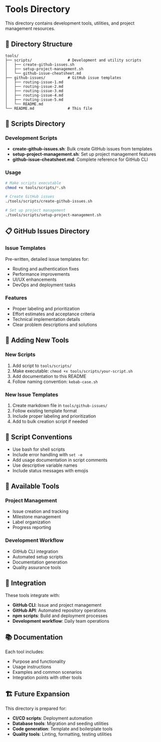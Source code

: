 # Tools Directory

This directory contains development tools, utilities, and project management resources.

## 📁 Directory Structure

```
tools/
├── scripts/                # Development and utility scripts
│   ├── create-github-issues.sh
│   ├── setup-project-management.sh
│   └── github-issue-cheatsheet.md
├── github-issues/          # GitHub issue templates
│   ├── routing-issue-1.md
│   ├── routing-issue-2.md
│   ├── routing-issue-3.md
│   ├── routing-issue-4.md
│   ├── routing-issue-5.md
│   └── README.md
└── README.md               # This file
```

## 🔧 Scripts Directory

### Development Scripts

- **create-github-issues.sh**: Bulk create GitHub issues from templates
- **setup-project-management.sh**: Set up project management features
- **github-issue-cheatsheet.md**: Complete reference for GitHub CLI

### Usage

```bash
# Make scripts executable
chmod +x tools/scripts/*.sh

# Create GitHub issues
./tools/scripts/create-github-issues.sh

# Set up project management
./tools/scripts/setup-project-management.sh
```

## 📋 GitHub Issues Directory

### Issue Templates

Pre-written, detailed issue templates for:

- Routing and authentication fixes
- Performance improvements
- UI/UX enhancements
- DevOps and deployment tasks

### Features

- Proper labeling and prioritization
- Effort estimates and acceptance criteria
- Technical implementation details
- Clear problem descriptions and solutions

## 🚀 Adding New Tools

### New Scripts

1. Add script to `tools/scripts/`
2. Make executable: `chmod +x tools/scripts/your-script.sh`
3. Add documentation to this README
4. Follow naming convention: `kebab-case.sh`

### New Issue Templates

1. Create markdown file in `tools/github-issues/`
2. Follow existing template format
3. Include proper labeling and prioritization
4. Add to bulk creation script if needed

## 📝 Script Conventions

- Use bash for shell scripts
- Include error handling with `set -e`
- Add usage documentation in script comments
- Use descriptive variable names
- Include status messages with emojis

## 🎯 Available Tools

### Project Management

- Issue creation and tracking
- Milestone management
- Label organization
- Progress reporting

### Development Workflow

- GitHub CLI integration
- Automated setup scripts
- Documentation generation
- Quality assurance tools

## 🔄 Integration

These tools integrate with:

- **GitHub CLI**: Issue and project management
- **GitHub API**: Automated repository operations
- **npm scripts**: Build and deployment processes
- **Development workflow**: Daily team operations

## 📚 Documentation

Each tool includes:

- Purpose and functionality
- Usage instructions
- Examples and common scenarios
- Integration points with other tools

## 🏗️ Future Expansion

This directory is prepared for:

- **CI/CD scripts**: Deployment automation
- **Database tools**: Migration and seeding utilities
- **Code generation**: Template and boilerplate tools
- **Quality tools**: Linting, formatting, testing utilities
